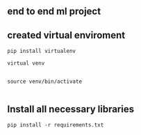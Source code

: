 ## end to end ml project
## created virtual enviroment
```
pip install virtualenv

virtual venv


source venv/bin/activate


```

## Install all necessary libraries

```
pip install -r requirements.txt

```